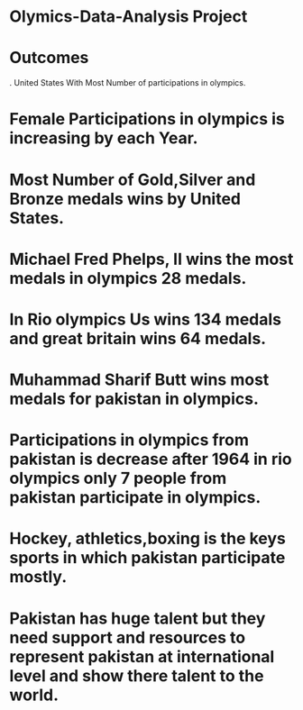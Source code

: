 # Olymics-Data-Analysis Project
# Outcomes
. United States With Most Number of participations in olympics.
# Female Participations in olympics is increasing by each Year.
# Most Number of Gold,Silver and Bronze medals wins by United States.
# Michael Fred Phelps, II	wins the most medals in olympics 28 medals.
# In Rio olympics Us wins 134 medals and great britain wins 64 medals.
# Muhammad Sharif Butt wins most medals for pakistan in olympics. 
# Participations in olympics from pakistan is decrease after 1964 in rio olympics only 7 people from pakistan participate in olympics.
# Hockey, athletics,boxing is the keys sports in which pakistan participate mostly.
# Pakistan has huge talent but they need support and resources to represent pakistan at international level and show there talent to the world.
